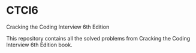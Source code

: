 # CTCI6
Cracking the Coding Interview 6th Edition

This repository contains all the solved problems from Cracking the Coding Interview 6th Edition book.
